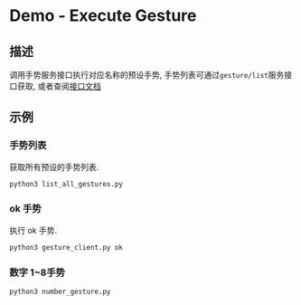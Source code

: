 # Demo - Execute Gesture

## 描述

调用手势服务接口执行对应名称的预设手势, 手势列表可通过`gesture/list`服务接口获取, 或者查阅[接口文档](../../../docs/运动控制API.md#主要topics和srv)
## 示例

### 手势列表
获取所有预设的手势列表.
```bash
python3 list_all_gestures.py
```

### ok 手势
执行 ok 手势.
```bash
python3 gesture_client.py ok
```

### 数字 1~8手势
```bash
python3 number_gesture.py
```